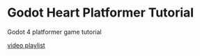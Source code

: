 # Godot Heart Platformer Tutorial

Godot 4 platformer game tutorial

[video playlist](https://www.youtube.com/playlist?list=PL9FzW-m48fn0i9GYBoTY-SI3yOBZjH1kJ)

